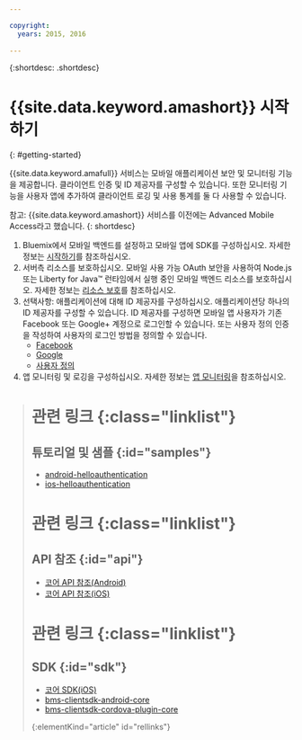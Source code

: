 ```yaml
---

copyright:
  years: 2015, 2016
  
---
```


{:shortdesc: .shortdesc}

# {{site.data.keyword.amashort}} 시작하기
{: #getting-started}

{{site.data.keyword.amafull}} 서비스는 모바일 애플리케이션 보안 및 모니터링 기능을 제공합니다. 클라이언트 인증 및 ID 제공자를 구성할 수 있습니다. 또한 모니터링 기능을 사용자 앱에 추가하여 클라이언트 로깅 및 사용 통계를 둘 다 사용할 수 있습니다. 

참고: {{site.data.keyword.amashort}} 서비스를 이전에는 Advanced Mobile Access라고 했습니다.
{: shortdesc}

1. Bluemix에서 모바일 백엔드를 설정하고 모바일 앱에 SDK를 구성하십시오. 자세한 정보는 [시작하기](getting-started.html)를 참조하십시오. 
1. 서버측 리소스를 보호하십시오. 모바일 사용 가능 OAuth 보안을 사용하여 Node.js 또는 Liberty for Java&trade; 런타임에서 실행 중인 모바일 백엔드 리소스를 보호하십시오. 자세한 정보는 [리소스 보호](protecting-resources.html)를 참조하십시오. 
1. 선택사항: 애플리케이션에 대해 ID 제공자를 구성하십시오. 애플리케이션당 하나의 ID 제공자를 구성할 수 있습니다. ID 제공자를 구성하면 모바일 앱 사용자가 기존 Facebook 또는 Google+ 계정으로 로그인할 수 있습니다. 또는 사용자 정의 인증을 작성하여 사용자의 로그인 방법을 정의할 수 있습니다.
   * [Facebook](facebook-auth-overview.html)
   * [Google](google-auth-overview.html)
   * [사용자 정의 ](custom-auth.html)
1. 앱 모니터링 및 로깅을 구성하십시오. 자세한 정보는 [앱 모니터링](app-monitoring.html)을 참조하십시오. 


># 관련 링크 {:class="linklist"}
>## 튜토리얼 및 샘플 {:id="samples"}
>* [android-helloauthentication](https://github.com/ibm-bluemix-mobile-services/bms-samples-android-helloauthentication)
>* [ios-helloauthentication](https://github.com/ibm-bluemix-mobile-services/bms-samples-ios-helloauthentication)
>
># 관련 링크 {:class="linklist"}
>## API 참조 {:id="api"}
>* [코어 API 참조(Android)](https://console.{DomainName}/docs/api/content/api/mobilefirst/android/core-api-doc/overview-summary.html)
>* [코어 API 참조(iOS)](https://console.{DomainName}/docs/api/content/api/mobilefirst/ios/IMFCore_api-doc/html/index.html)
>
># 관련 링크 {:class="linklist"}
>## SDK {:id="sdk"}
>* [코어 SDK(iOS) ](https://hub.jazz.net/git/bluemixmobilesdk/imf-ios-sdk/archive?revstr=master)  
>* [bms-clientsdk-android-core](https://github.com/ibm-bluemix-mobile-services/bms-clientsdk-android-core)
>* [bms-clientsdk-cordova-plugin-core](https://github.com/ibm-bluemix-mobile-services/bms-clientsdk-cordova-plugin-core)
>
>{:elementKind="article" id="rellinks"}
